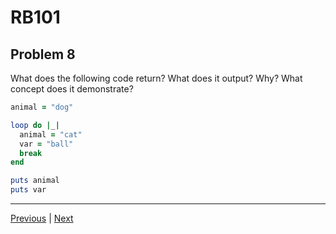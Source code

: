 # RB101
## Problem 8

What does the following code return? What does it output? Why? What concept does it demonstrate?

```ruby
animal = "dog"

loop do |_|
  animal = "cat"
  var = "ball"
  break
end

puts animal
puts var
```

---

[Previous](07.md) | [Next](09.md)
